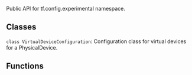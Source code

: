 Public API for tf.config.experimental namespace.
## Classes
`class VirtualDeviceConfiguration`: Configuration class for virtual devices for a PhysicalDevice.
## Functions

